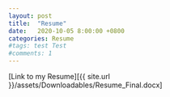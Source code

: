 ```yaml
---
layout: post
title:  "Resume"
date:   2020-10-05 8:00:00 +0800
categories: Resume
#tags: test Test
#comments: 1
---
```

[Link to my Resume][{{ site.url }}/assets/Downloadables/Resume_Final.docx]
